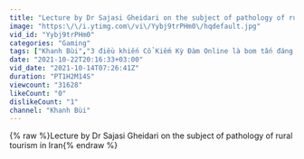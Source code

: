 ```yaml
---
title: "Lecture by Dr Sajasi Gheidari on the subject of pathology of rural tourism in Iran"
image: "https:\/\/i.ytimg.com\/vi\/Yybj9trPHm0\/hqdefault.jpg"
vid_id: "Yybj9trPHm0"
categories: "Gaming"
tags: ["Khanh Bùi","3 điều khiến Cổ Kiếm Kỳ Đàm Online là bom tấn đáng chờ đợi","Trải nghiệm Ma Sói kết hợp Among Us với Tiếng Việt"]
date: "2021-10-22T20:16:33+03:00"
vid_date: "2021-10-14T07:26:41Z"
duration: "PT1H2M14S"
viewcount: "31628"
likeCount: "0"
dislikeCount: "1"
channel: "Khanh Bùi"
---
```

{% raw %}Lecture by Dr Sajasi Gheidari on the subject of pathology of rural tourism in Iran{% endraw %}
